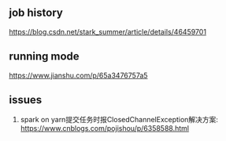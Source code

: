 ## job history
https://blog.csdn.net/stark_summer/article/details/46459701

## running mode
https://www.jianshu.com/p/65a3476757a5

## issues
1. spark on yarn提交任务时报ClosedChannelException解决方案: https://www.cnblogs.com/pojishou/p/6358588.html
